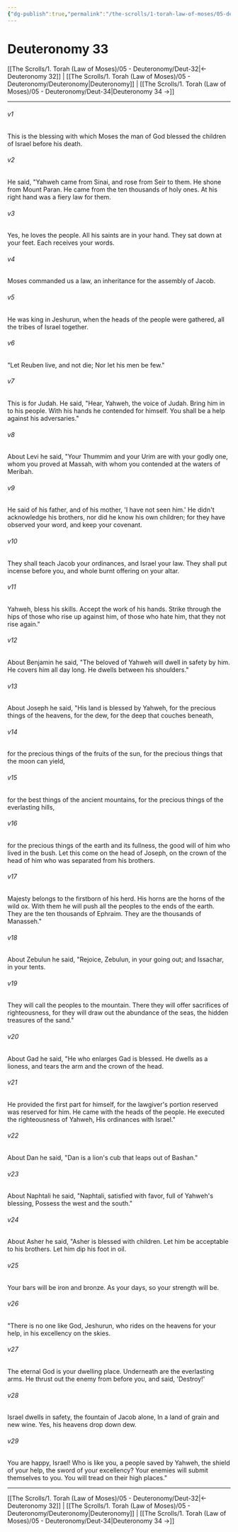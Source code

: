 ```yaml
---
{"dg-publish":true,"permalink":"/the-scrolls/1-torah-law-of-moses/05-deuteronomy/deut-33/","tags":["#TheScrolls","#TorahLawofMoses"]}
---
```


# Deuteronomy 33


[[The Scrolls/1. Torah (Law of Moses)/05 - Deuteronomy/Deut-32\|← Deuteronomy 32]] | [[The Scrolls/1. Torah (Law of Moses)/05 - Deuteronomy/Deuteronomy\|Deuteronomy]] | [[The Scrolls/1. Torah (Law of Moses)/05 - Deuteronomy/Deut-34\|Deuteronomy 34 →]]
***



###### v1 
This is the blessing with which Moses the man of God blessed the children of Israel before his death. 

###### v2 
He said, "Yahweh came from Sinai, and rose from Seir to them. He shone from Mount Paran. He came from the ten thousands of holy ones. At his right hand was a fiery law for them. 

###### v3 
Yes, he loves the people. All his saints are in your hand. They sat down at your feet. Each receives your words. 

###### v4 
Moses commanded us a law, an inheritance for the assembly of Jacob. 

###### v5 
He was king in Jeshurun, when the heads of the people were gathered, all the tribes of Israel together. 

###### v6 
"Let Reuben live, and not die; Nor let his men be few." 

###### v7 
This is for Judah. He said, "Hear, Yahweh, the voice of Judah. Bring him in to his people. With his hands he contended for himself. You shall be a help against his adversaries." 

###### v8 
About Levi he said, "Your Thummim and your Urim are with your godly one, whom you proved at Massah, with whom you contended at the waters of Meribah. 

###### v9 
He said of his father, and of his mother, 'I have not seen him.' He didn't acknowledge his brothers, nor did he know his own children; for they have observed your word, and keep your covenant. 

###### v10 
They shall teach Jacob your ordinances, and Israel your law. They shall put incense before you, and whole burnt offering on your altar. 

###### v11 
Yahweh, bless his skills. Accept the work of his hands. Strike through the hips of those who rise up against him, of those who hate him, that they not rise again." 

###### v12 
About Benjamin he said, "The beloved of Yahweh will dwell in safety by him. He covers him all day long. He dwells between his shoulders." 

###### v13 
About Joseph he said, "His land is blessed by Yahweh, for the precious things of the heavens, for the dew, for the deep that couches beneath, 

###### v14 
for the precious things of the fruits of the sun, for the precious things that the moon can yield, 

###### v15 
for the best things of the ancient mountains, for the precious things of the everlasting hills, 

###### v16 
for the precious things of the earth and its fullness, the good will of him who lived in the bush. Let this come on the head of Joseph, on the crown of the head of him who was separated from his brothers. 

###### v17 
Majesty belongs to the firstborn of his herd. His horns are the horns of the wild ox. With them he will push all the peoples to the ends of the earth. They are the ten thousands of Ephraim. They are the thousands of Manasseh." 

###### v18 
About Zebulun he said, "Rejoice, Zebulun, in your going out; and Issachar, in your tents. 

###### v19 
They will call the peoples to the mountain. There they will offer sacrifices of righteousness, for they will draw out the abundance of the seas, the hidden treasures of the sand." 

###### v20 
About Gad he said, "He who enlarges Gad is blessed. He dwells as a lioness, and tears the arm and the crown of the head. 

###### v21 
He provided the first part for himself, for the lawgiver's portion reserved was reserved for him. He came with the heads of the people. He executed the righteousness of Yahweh, His ordinances with Israel." 

###### v22 
About Dan he said, "Dan is a lion's cub that leaps out of Bashan." 

###### v23 
About Naphtali he said, "Naphtali, satisfied with favor, full of Yahweh's blessing, Possess the west and the south." 

###### v24 
About Asher he said, "Asher is blessed with children. Let him be acceptable to his brothers. Let him dip his foot in oil. 

###### v25 
Your bars will be iron and bronze. As your days, so your strength will be. 

###### v26 
"There is no one like God, Jeshurun, who rides on the heavens for your help, in his excellency on the skies. 

###### v27 
The eternal God is your dwelling place. Underneath are the everlasting arms. He thrust out the enemy from before you, and said, 'Destroy!' 

###### v28 
Israel dwells in safety, the fountain of Jacob alone, In a land of grain and new wine. Yes, his heavens drop down dew. 

###### v29 
You are happy, Israel! Who is like you, a people saved by Yahweh, the shield of your help, the sword of your excellency? Your enemies will submit themselves to you. You will tread on their high places."

***
[[The Scrolls/1. Torah (Law of Moses)/05 - Deuteronomy/Deut-32\|← Deuteronomy 32]] | [[The Scrolls/1. Torah (Law of Moses)/05 - Deuteronomy/Deuteronomy\|Deuteronomy]] | [[The Scrolls/1. Torah (Law of Moses)/05 - Deuteronomy/Deut-34\|Deuteronomy 34 →]]
